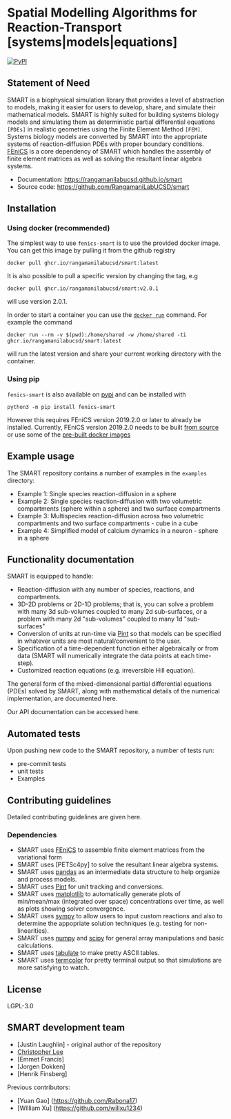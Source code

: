 Spatial Modelling Algorithms for Reaction-Transport [systems|models|equations]
==============================
[//]: # (Badges)
[![PyPI](https://img.shields.io/pypi/v/fenics-smart)](https://pypi.org/project/fenics-smart/)

## Statement of Need

SMART is a biophysical simulation library that provides a level of abstraction to models, making it easier for users to develop, share, and simulate their mathematical models.
SMART is highly suited for building systems biology models and simulating them as deterministic partial differential equations `[PDEs]` in realistic geometries using the Finite Element Method `[FEM]`.
Systems biology models are converted by SMART into the appropriate systems of reaction-diffusion PDEs with proper boundary conditions.
[FEniCS](https://fenicsproject.org/) is a core dependency of SMART which handles the assembly of finite element matrices as well as solving the resultant linear algebra systems.

- Documentation: https://rangamanilabucsd.github.io/smart
- Source code: https://github.com/RangamaniLabUCSD/smart


## Installation

### Using docker (recommended)
The simplest way to use `fenics-smart` is to use the provided docker image. You can get this image by pulling it from the github registry
```
docker pull ghcr.io/rangamanilabucsd/smart:latest
```
It is also possible to pull a specific version by changing the tag, e.g
```
docker pull ghcr.io/rangamanilabucsd/smart:v2.0.1
```
will use version 2.0.1.

In order to start a container you can use the [`docker run`](https://docs.docker.com/engine/reference/commandline/run/) command. For example the command
```
docker run --rm -v $(pwd):/home/shared -w /home/shared -ti ghcr.io/rangamanilabucsd/smart:latest
```
will run the latest version and share your current working directory with the container.

### Using pip
`fenics-smart` is also available on [pypi](https://pypi.org/project/fenics-smart/) and can be installed with
```
python3 -m pip install fenics-smart
```
However this requires FEniCS version 2019.2.0 or later to already be installed. Currently, FEniCS version 2019.2.0 needs to be built [from source](https://bitbucket.org/fenics-project/dolfin/src/master/) or use some of the [pre-built docker images](https://github.com/orgs/scientificcomputing/packages?repo_name=packages)

## Example usage
The SMART repository contains a number of examples in the `examples` directory:
* Example 1: Single species reaction-diffusion in a sphere
* Example 2: Single species reaction-diffusion with two volumetric compartments (sphere within a sphere) and two surface compartments
* Example 3: Multispecies reaction-diffusion across two volumetric compartments and two surface compartments - cube in a cube
* Example 4: Simplified model of calcium dynamics in a neuron - sphere in a sphere

## Functionality documentation
SMART is equipped to handle:
* Reaction-diffusion with any number of species, reactions, and compartments.
* 3D-2D problems or 2D-1D problems; that is, you can solve a problem with many 3d sub-volumes coupled to many 2d sub-surfaces, or a problem with many 2d "sub-volumes" coupled to many 1d "sub-surfaces"
* Conversion of units at run-time via [Pint](https://pint.readthedocs.io/en/stable/) so that models can be specified in whatever units are most natural/convenient to the user.
* Specification of a time-dependent function either algebraically or from data (SMART will numerically integrate the data points at each time-step).
* Customized reaction equations (e.g. irreversible Hill equation).

The general form of the mixed-dimensional partial differential equations (PDEs) solved by SMART, along with mathematical details of the numerical implementation, are documented here.

Our API documentation can be accessed here.

## Automated tests
Upon pushing new code to the SMART repository, a number of tests run:
* pre-commit tests
* unit tests
* Examples

## Contributing guidelines

Detailed contributing guidelines are given here.

### Dependencies
* SMART uses [FEniCS](https://fenicsproject.org/) to assemble finite element matrices from the variational form
* SMART uses [PETSc4py] to solve the resultant linear algebra systems.
* SMART uses [pandas](https://pandas.pydata.org/) as an intermediate data structure to help organize and process models.
* SMART uses [Pint](https://pint.readthedocs.io/en/stable/) for unit tracking and conversions.
* SMART uses [matplotlib](https://matplotlib.org/) to automatically generate plots of min/mean/max (integrated over space) concentrations over time, as well as plots showing solver convergence.
* SMART uses [sympy](https://www.sympy.org/) to allow users to input custom reactions and also to determine the appopriate solution techniques (e.g. testing for non-linearities).
* SMART uses [numpy](https://numpy.org/) and [scipy](https://www.scipy.org/) for general array manipulations and basic calculations.
* SMART uses [tabulate](https://pypi.org/project/tabulate/) to make pretty ASCII tables.
* SMART uses [termcolor](https://pypi.org/project/termcolor/) for pretty terminal output so that simulations are more satisfying to watch.

## License
LGPL-3.0

## SMART development team
* [Justin Laughlin] - original author of the repository
* [Christopher Lee](https://github.com/ctlee)
* [Emmet Francis]
* [Jorgen Dokken]
* [Henrik Finsberg]

Previous contributors:
* [Yuan Gao] (https://github.com/Rabona17)
* [William Xu] (https://github.com/willxu1234)
